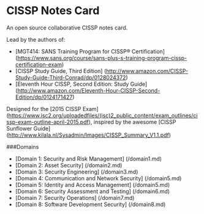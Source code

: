 # CISSP Notes Card
An open source collaborative CISSP notes card.

Lead by the authors of:
 - [MGT414: SANS Training Program for CISSP® Certification] (https://www.sans.org/course/sans-plus-s-training-program-cissp-certification-exam)
 - [CISSP Study Guide, Third Edition] (http://www.amazon.com/CISSP-Study-Guide-Third-Conrad/dp/0128024372)
 - [Eleventh Hour CISSP, Second Edition: Study Guide] (http://www.amazon.com/Eleventh-Hour-CISSP-Second-Edition/dp/0124171427)

Designed for the [2015 CISSP Exam] (https://www.isc2.org/uploadedfiles/(isc)2_public_content/exam_outlines/cissp-exam-outline-april-2015.pdf), inspired by the awesome [CISSP Sunflower Guide] (http://www.kilala.nl/Sysadmin/Images/CISSP_Summary_V1.1.pdf)

###Domains

- [Domain 1: Security and Risk Management] (/domain1.md) 
- [Domain 2: Asset Security] (/domain2.md) 
- [Domain 3: Security Engineering] (/domain3.md) 
- [Domain 4: Communication and Network Security] (/domain5.md) 
- [Domain 5: Identity and Access Management] (/domain5.md) 
- [Domain 6: Security Assessment and Testing] (/domain6.md) 
- [Domain 7: Security Operations] (/domain7.md) 
- [Domain 8: Software Development Security] (/domain8.md) 
